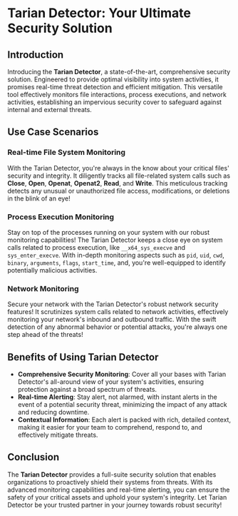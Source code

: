 # Tarian Detector: Your Ultimate Security Solution

## Introduction

Introducing the **Tarian Detector**, a state-of-the-art, comprehensive security solution. Engineered to provide optimal visibility into system activities, it promises real-time threat detection and efficient mitigation. This versatile tool effectively monitors file interactions, process executions, and network activities, establishing an impervious security cover to safeguard against internal and external threats.  

## Use Case Scenarios

### Real-time File System Monitoring

With the Tarian Detector, you're always in the know about your critical files' security and integrity. It diligently tracks all file-related system calls such as **Close**, **Open**, **Openat**, **Openat2**, **Read**, and **Write**. This meticulous tracking detects any unusual or unauthorized file access, modifications, or deletions in the blink of an eye!

### Process Execution Monitoring

Stay on top of the processes running on your system with our robust monitoring capabilities! The Tarian Detector keeps a close eye on system calls related to process execution, like `__x64_sys_execve` and `sys_enter_execve`. With in-depth monitoring aspects such as `pid`, `uid`, `cwd`, `binary`, `arguments`, `flags`, `start_time`, and, you're well-equipped to identify potentially malicious activities.

### Network Monitoring

Secure your network with the Tarian Detector's robust network security features! It scrutinizes system calls related to network activities, effectively monitoring your network's inbound and outbound traffic. With the swift detection of any abnormal behavior or potential attacks, you're always one step ahead of the threats!

## Benefits of Using Tarian Detector

- **Comprehensive Security Monitoring**: Cover all your bases with Tarian Detector's all-around view of your system's activities, ensuring protection against a broad spectrum of threats.
- **Real-time Alerting**: Stay alert, not alarmed, with instant alerts in the event of a potential security threat, minimizing the impact of any attack and reducing downtime.
- **Contextual Information**: Each alert is packed with rich, detailed context, making it easier for your team to comprehend, respond to, and effectively mitigate threats.

## Conclusion

The **Tarian Detector** provides a full-suite security solution that enables organizations to proactively shield their systems from threats. With its advanced monitoring capabilities and real-time alerting, you can ensure the safety of your critical assets and uphold your system's integrity. Let Tarian Detector be your trusted partner in your journey towards robust security!
